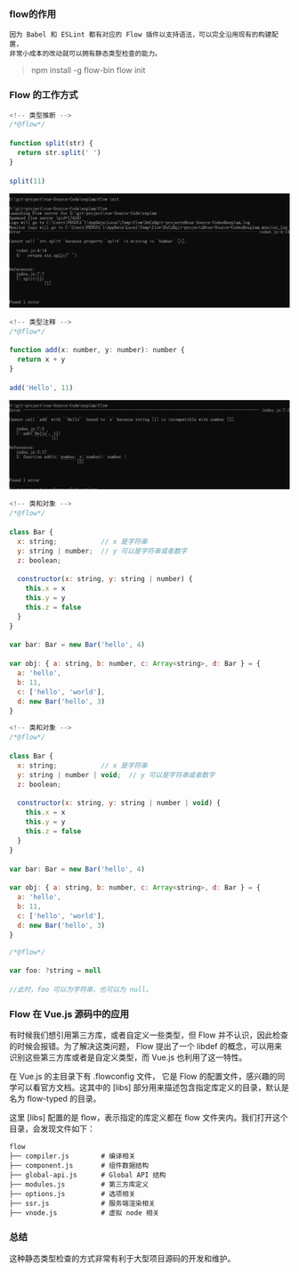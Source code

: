 ### flow的作用
	因为 Babel 和 ESLint 都有对应的 Flow 插件以支持语法，可以完全沿用现有的构建配置，
	非常小成本的改动就可以拥有静态类型检查的能力。
	
	

>npm install -g flow-bin
>flow init


### Flow 的工作方式

```javascript
<!-- 类型推断 -->
/*@flow*/

function split(str) {
  return str.split(' ')
}

split(11)
```

![flow执行图片](../img/flow.png)


```javascript
<!-- 类型注释 -->
/*@flow*/

function add(x: number, y: number): number {
  return x + y
}

add('Hello', 11)
```

![flow执行图片](../img/flow2.png)

```javascript
<!-- 类和对象 -->
/*@flow*/

class Bar {
  x: string;           // x 是字符串
  y: string | number;  // y 可以是字符串或者数字
  z: boolean;

  constructor(x: string, y: string | number) {
    this.x = x
    this.y = y
    this.z = false
  }
}

var bar: Bar = new Bar('hello', 4)

var obj: { a: string, b: number, c: Array<string>, d: Bar } = {
  a: 'hello',
  b: 11,
  c: ['hello', 'world'],
  d: new Bar('hello', 3)
}

```

```javascript
<!-- 类和对象 -->
/*@flow*/

class Bar {
  x: string;           // x 是字符串
  y: string | number | void;  // y 可以是字符串或者数字
  z: boolean;

  constructor(x: string, y: string | number | void) {
    this.x = x
    this.y = y
    this.z = false
  }
}

var bar: Bar = new Bar('hello', 4)

var obj: { a: string, b: number, c: Array<string>, d: Bar } = {
  a: 'hello',
  b: 11,
  c: ['hello', 'world'],
  d: new Bar('hello', 3)
}

```

```javascript
/*@flow*/

var foo: ?string = null

//此时，foo 可以为字符串，也可以为 null。
```

### Flow 在 Vue.js 源码中的应用
有时候我们想引用第三方库，或者自定义一些类型，但 Flow 并不认识，因此检查的时候会报错。为了解决这类问题，
Flow 提出了一个 libdef 的概念，可以用来识别这些第三方库或者是自定义类型，而 Vue.js 也利用了这一特性。

在 Vue.js 的主目录下有 .flowconfig 文件， 它是 Flow 的配置文件，感兴趣的同学可以看官方文档。这其中的
 [libs] 部分用来描述包含指定库定义的目录，默认是名为 flow-typed 的目录。

这里 [libs] 配置的是 flow，表示指定的库定义都在 flow 文件夹内。我们打开这个目录，会发现文件如下：

```
flow
├── compiler.js        # 编译相关
├── component.js       # 组件数据结构
├── global-api.js      # Global API 结构
├── modules.js         # 第三方库定义
├── options.js         # 选项相关
├── ssr.js             # 服务端渲染相关
├── vnode.js           # 虚拟 node 相关
```

### 总结

这种静态类型检查的方式非常有利于大型项目源码的开发和维护。